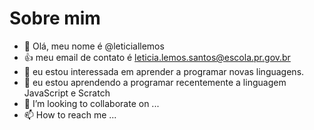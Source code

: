 # Sobre mim
- 👋 Olá, meu nome é @leticiallemos
- :+1: meu email de contato é leticia.lemos.santos@escola.pr.gov.br
- 👀 eu estou interessada em aprender a programar novas linguagens.
- 🌱 eu estou aprendendo a programar recentemente a linguagem JavaScript e Scratch
- 💞️ I’m looking to collaborate on ...
- 📫 How to reach me ...

<!---
leticiallemos/leticiallemos is a ✨ special ✨ repository because its `README.md` (this file) appears on your GitHub profile.
You can click the Preview link to take a look at your changes.
--->
